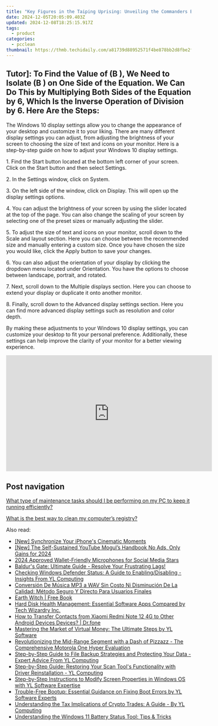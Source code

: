 ```yaml
---
title: "Key Figures in the Taiping Uprising: Unveiling the Commanders Behind the Movement - Insights by YL Tech"
date: 2024-12-05T20:05:09.403Z
updated: 2024-12-08T18:25:15.917Z
tags:
  - product
categories:
  - pcclean
thumbnail: https://thmb.techidaily.com/a81739d88952571f4be878bb2d8fbe2fb1485b177c9a393df6daef2f5895f8cc.png
---
```


## Tutor]: To Find the Value of \(B \), We Need to Isolate \(B \) on One Side of the Equation. We Can Do This by Multiplying Both Sides of the Equation by 6, Which Is the Inverse Operation of Division by 6. Here Are the Steps:

The Windows 10 display settings allow you to change the appearance of your desktop and customize it to your liking. There are many different display settings you can adjust, from adjusting the brightness of your screen to choosing the size of text and icons on your monitor. Here is a step-by-step guide on how to adjust your Windows 10 display settings. 

1\. Find the Start button located at the bottom left corner of your screen. Click on the Start button and then select Settings.

2\. In the Settings window, click on System.

3\. On the left side of the window, click on Display. This will open up the display settings options. 

4\. You can adjust the brightness of your screen by using the slider located at the top of the page. You can also change the scaling of your screen by selecting one of the preset sizes or manually adjusting the slider.

5\. To adjust the size of text and icons on your monitor, scroll down to the Scale and layout section. Here you can choose between the recommended size and manually entering a custom size. Once you have chosen the size you would like, click the Apply button to save your changes.

6\. You can also adjust the orientation of your display by clicking the dropdown menu located under Orientation. You have the options to choose between landscape, portrait, and rotated.

7\. Next, scroll down to the Multiple displays section. Here you can choose to extend your display or duplicate it onto another monitor.

8\. Finally, scroll down to the Advanced display settings section. Here you can find more advanced display settings such as resolution and color depth. 

By making these adjustments to your Windows 10 display settings, you can customize your desktop to fit your personal preference. Additionally, these settings can help improve the clarity of your monitor for a better viewing experience.

<!-- affiliate ads begin -->
<iframe width="560" height="315" src="https://www.youtube.com/embed/T-ssCD10v2M?si=WVWGNayUiCAkMZzZ" title="YouTube video player" frameborder="0" allow="accelerometer; autoplay; clipboard-write; encrypted-media; gyroscope; picture-in-picture; web-share" referrerpolicy="strict-origin-when-cross-origin" allowfullscreen></iframe>
<!-- affiliate ads end -->

## Post navigation

[What type of maintenance tasks should I be performing on my PC to keep it running efficiently?](https://tools.techidaily.com/pcclean/products/)

[What is the best way to clean my computer’s registry?](https://tools.techidaily.com/pcclean/products/)

<ins class="adsbygoogle"
     style="display:block"
     data-ad-format="autorelaxed"
     data-ad-client="ca-pub-7571918770474297"
     data-ad-slot="1223367746"></ins>

<ins class="adsbygoogle"
     style="display:block"
     data-ad-client="ca-pub-7571918770474297"
     data-ad-slot="8358498916"
     data-ad-format="auto"
     data-full-width-responsive="true"></ins>

<span class="atpl-alsoreadstyle">Also read:</span>
<div><ul>
<li><a href="https://some-skills.techidaily.com/new-synchronize-your-iphones-cinematic-moments/"><u>[New] Synchronize Your iPhone's Cinematic Moments</u></a></li>
<li><a href="https://youtube-lab.techidaily.com/he-self-sustained-youtube-moguls-handbook-no-ads-only-gains-for-2024/"><u>[New] The Self-Sustained YouTube Mogul’s Handbook No Ads, Only Gains for 2024</u></a></li>
<li><a href="https://youtube-web.techidaily.com/approved-wallet-friendly-microphones-for-social-media-stars/"><u>2024 Approved Wallet-Friendly Microphones for Social Media Stars</u></a></li>
<li><a href="https://win-answers.techidaily.com/baldurs-gate-ultimate-guide-resolve-your-frustrating-lags/"><u>Baldur's Gate: Ultimate Guide - Resolve Your Frustrating Lags!</u></a></li>
<li><a href="https://discover-amazing.techidaily.com/checking-windows-defender-status-a-guide-to-enablingdisabling-insights-from-yl-computing/"><u>Checking Windows Defender Status: A Guide to Enabling/Disabling - Insights From YL Computing</u></a></li>
<li><a href="https://vp-tips.techidaily.com/conversion-de-musica-mp3-a-wav-sin-costo-ni-disminucion-de-la-calidad-metodo-seguro-y-directo-para-usuarios-finales/"><u>Conversión De Música MP3 a WAV Sin Costo Ni Disminución De La Calidad: Método Seguro Y Directo Para Usuarios Finales</u></a></li>
<li><a href="https://novels-ebooks.techidaily.com/210503045-9781950253326-earth-witch/"><u>Earth Witch | Free Book</u></a></li>
<li><a href="https://discover-amazing.techidaily.com/hard-disk-health-management-essential-software-apps-compared-by-tech-wizardry-inc/"><u>Hard Disk Health Management: Essential Software Apps Compared by Tech Wizardry Inc.</u></a></li>
<li><a href="https://blog-min.techidaily.com/how-to-transfer-contacts-from-xiaomi-redmi-note-12-4g-to-other-android-devices-devices-drfone-by-drfone-transfer-from-android-transfer-from-android/"><u>How to Transfer Contacts from Xiaomi Redmi Note 12 4G to Other Android Devices Devices? | Dr.fone</u></a></li>
<li><a href="https://discover-amazing.techidaily.com/mastering-the-market-of-virtual-money-the-ultimate-steps-by-yl-software/"><u>Mastering the Market of Virtual Money: The Ultimate Steps by YL Software</u></a></li>
<li><a href="https://buynow-reviews.techidaily.com/revolutionizing-the-mid-range-segment-with-a-dash-of-pizzazz-the-comprehensive-motorola-one-hyper-evaluation/"><u>Revolutionizing the Mid-Range Segment with a Dash of Pizzazz - The Comprehensive Motorola One Hyper Evaluation</u></a></li>
<li><a href="https://discover-amazing.techidaily.com/step-by-step-guide-to-file-backup-strategies-and-protecting-your-data-expert-advice-from-yl-computing/"><u>Step-by-Step Guide to File Backup Strategies and Protecting Your Data - Expert Advice From YL Computing</u></a></li>
<li><a href="https://discover-amazing.techidaily.com/step-by-step-guide-restoring-your-scan-tools-functionality-with-driver-reinstallation-yl-computing/"><u>Step-by-Step Guide: Restoring Your Scan Tool's Functionality with Driver Reinstallation - YL Computing</u></a></li>
<li><a href="https://discover-amazing.techidaily.com/step-by-step-instructions-to-modify-screen-properties-in-windows-os-with-yl-software-expertise/"><u>Step-by-Step Instructions to Modify Screen Properties in Windows OS with YL Software Expertise</u></a></li>
<li><a href="https://discover-amazing.techidaily.com/trouble-free-bootup-essential-guidance-on-fixing-boot-errors-by-yl-software-experts/"><u>Trouble-Free Bootup: Essential Guidance on Fixing Boot Errors by YL Software Experts</u></a></li>
<li><a href="https://discover-amazing.techidaily.com/understanding-the-tax-implications-of-crypto-trades-a-guide-by-yl-computing/"><u>Understanding the Tax Implications of Crypto Trades: A Guide - By YL Computing</u></a></li>
<li><a href="https://techno-recovery.techidaily.com/understanding-the-windows-11-battery-status-tool-tips-and-tricks/"><u>Understanding the Windows 11 Battery Status Tool: Tips & Tricks</u></a></li>
</ul></div>

